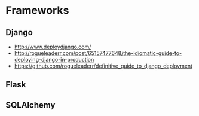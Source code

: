 Frameworks
======================

## Django ##
- http://www.deploydjango.com/
- http://rogueleaderr.com/post/65157477648/the-idiomatic-guide-to-deploying-django-in-production
- https://github.com/rogueleaderr/definitive_guide_to_django_deployment

## Flask ##

## SQLAlchemy ##
